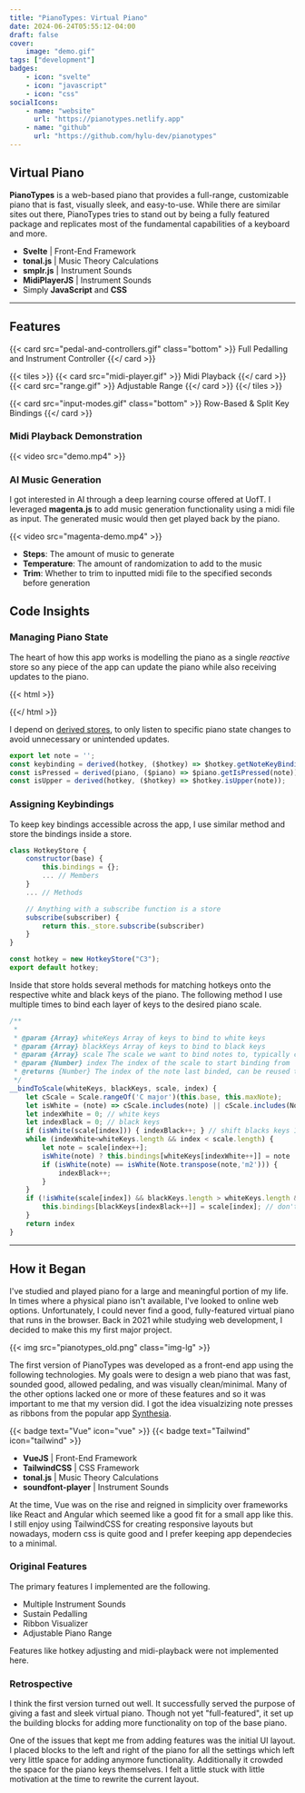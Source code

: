 ```yaml
---
title: "PianoTypes: Virtual Piano"
date: 2024-06-24T05:55:12-04:00
draft: false
cover:
    image: "demo.gif"
tags: ["development"]
badges:
    - icon: "svelte"
    - icon: "javascript"
    - icon: "css"
socialIcons:
    - name: "website"
      url: "https://pianotypes.netlify.app"
    - name: "github"
      url: "https://github.com/hylu-dev/pianotypes"
---
```


## Virtual Piano

**PianoTypes** is a web-based piano that provides a full-range, customizable piano that is fast, visually sleek, and easy-to-use. While there are similar sites out there, PianoTypes tries to stand out by being a fully featured package and replicates most of the fundamental capabilities of a keyboard and more.

- **Svelte** | Front-End Framework
- **tonal.js** | Music Theory Calculations
- **smplr.js** | Instrument Sounds
- **MidiPlayerJS** | Instrument Sounds
- Simply **JavaScript** and **CSS**

---

## Features

{{< card src="pedal-and-controllers.gif" class="bottom" >}}
    Full Pedalling and Instrument Controller
{{</ card >}}

{{< tiles >}}
    {{< card src="midi-player.gif" >}}
        Midi Playback
    {{</ card >}}
    {{< card src="range.gif" >}}
        Adjustable Range
    {{</ card >}}
{{</ tiles >}}

{{< card src="input-modes.gif" class="bottom" >}}
    Row-Based & Split Key Bindings
{{</ card >}}

### Midi Playback Demonstration

{{< video src="demo.mp4" >}}

### AI Music Generation

I got interested in AI through a deep learning course offered at UofT. I leveraged **magenta.js** to add music generation functionality using a midi file as input. The generated music would then get played back by the piano.

{{< video src="magenta-demo.mp4" >}}

- **Steps**: The amount of music to generate
- **Temperature**: The amount of randomization to add to the music
- **Trim**: Whether to trim to inputted midi file to the specified seconds before generation

## Code Insights

### Managing Piano State

The heart of how this app works is modelling the piano as a single *reactive* store so any piece of the app can update the piano while also receiving updates to the piano.

{{< html >}}
<script src="https://gist.github.com/hylu-dev/e4aa52a63a3fe6e640b3034dd16483b5.js"></script>
{{</ html >}}

I depend on [derived stores](https://learn.svelte.dev/tutorial/derived-stores), to only listen to specific piano state changes to avoid unnecessary or unintended updates.

```js
export let note = '';
const keybinding = derived(hotkey, ($hotkey) => $hotkey.getNoteKeyBinding(note));
const isPressed = derived(piano, ($piano) => $piano.getIsPressed(note));
const isUpper = derived(hotkey, ($hotkey) => $hotkey.isUpper(note));
```

### Assigning Keybindings

To keep key bindings accessible across the app, I use similar method and store the bindings inside a store.

```js
class HotkeyStore {
    constructor(base) { 
        this.bindings = {};
        ... // Members
    }
    ... // Methods

    // Anything with a subscribe function is a store
    subscribe(subscriber) {
		return this._store.subscribe(subscriber)
	}
}

const hotkey = new HotkeyStore("C3");
export default hotkey;
```
Inside that store holds several methods for matching hotkeys onto the respective white and black keys of the piano. The following method I use multiple times to bind each layer of keys to the desired piano scale.

```js
/**
 * 
 * @param {Array} whiteKeys Array of keys to bind to white keys
 * @param {Array} blackKeys Array of keys to bind to black keys
 * @param {Array} scale The scale we want to bind notes to, typically chromatically
 * @param {Number} index The index of the scale to start binding from
 * @returns {Number} The index of the note last binded, can be reused to bind remaining scale
 */
__bindToScale(whiteKeys, blackKeys, scale, index) {
    let cScale = Scale.rangeOf('C major')(this.base, this.maxNote);
    let isWhite = (note) => cScale.includes(note) || cScale.includes(Note.enharmonic(note));
    let indexWhite = 0; // white keys
    let indexBlack = 0; // black keys
    if (isWhite(scale[index])) { indexBlack++; } // shift blacks keys 1 if starting on white
    while (indexWhite<whiteKeys.length && index < scale.length) {
        let note = scale[index++];
        isWhite(note) ? this.bindings[whiteKeys[indexWhite++]] = note : this.bindings[blackKeys[indexBlack++]] = note
        if (isWhite(note) == isWhite(Note.transpose(note,'m2'))) {
            indexBlack++;
        }
    }
    if (!isWhite(scale[index]) && blackKeys.length > whiteKeys.length && index < scale.length) {  // bind leftover black key if available
        this.bindings[blackKeys[indexBlack++]] = scale[index]; // don't increment index to allow this key to be doubly bound
    }
    return index
}
```

---

## How it Began

I've studied and played piano for a large and meaningful portion of my life. In times where a physical piano isn't available, I've looked to online web options. Unfortunately, I could never find a good, fully-featured virtual piano that runs in the browser. Back in 2021 while studying web development, I decided to make this my first major project.

{{< img src="pianotypes_old.png" class="img-lg" >}}

The first version of PianoTypes was developed as a front-end app using the following technologies. My goals were to design a web piano that was fast, sounded good, allowed pedaling, and was visually clean/minimal. Many of the other options lacked one or more of these features and so it was important to me that my version did.
I got the idea visualzizing note presses as ribbons from the popular app [Synthesia](https://synthesiagame.com/).

{{< badge text="Vue" icon="vue" >}}
{{< badge text="Tailwind" icon="tailwind" >}}

- **VueJS** | Front-End Framework
- **TailwindCSS** | CSS Framework
- **tonal.js** | Music Theory Calculations
- **soundfont-player** | Instrument Sounds

At the time, Vue was on the rise and reigned in simplicity over frameworks like React and Angular which seemed like a good fit for a small app like this. I still enjoy using TailwindCSS for creating responsive layouts but nowadays, modern css is quite good and I prefer keeping app dependecies to a minimal.

### Original Features

The primary features I implemented are the following.

- Multiple Instrument Sounds
- Sustain Pedalling
- Ribbon Visualizer
- Adjustable Piano Range

Features like hotkey adjusting and midi-playback were not implemented here.

### Retrospective

I think the first version turned out well. It successfully served the purpose of giving a fast and sleek virtual piano. Though not yet "full-featured", it set up the building blocks for adding more functionality on top of the base piano.

One of the issues that kept me from adding features was the initial UI layout. I placed blocks to the left and right of the piano for all the settings which left very little space for adding anymore functionality. Additionally it crowded the space for the piano keys themselves. I felt a little stuck with little motivation at the time to rewrite the current layout.

